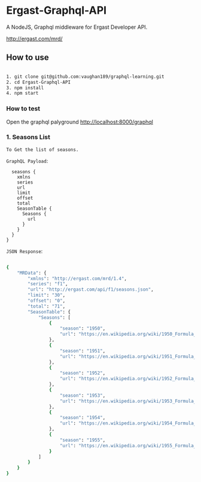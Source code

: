 # Ergast-Graphql-API

A NodeJS, Graphql middleware for Ergast Developer API.

<http://ergast.com/mrd/>

## How to use

```bash

1. git clone git@github.com:vaughan189/graphql-learning.git
2. cd Ergast-Graphql-API
3. npm install
4. npm start

```

### How to test

Open the graphql palyground <http://localhost:8000/graphql>

### 1. Seasons List

`To Get the list of seasons.`

`GraphQL Payload`:

```{
  seasons {
    xmlns
    series
    url
    limit
    offset
    total
    SeasonTable {
      Seasons {
        url
      }
    }
  }
}
```

`JSON Response`:

```bash

{
    "MRData": {
        "xmlns": "http://ergast.com/mrd/1.4",
        "series": "f1",
        "url": "http://ergast.com/api/f1/seasons.json",
        "limit": "30",
        "offset": "0",
        "total": "71",
        "SeasonTable": {
            "Seasons": [
                {
                    "season": "1950",
                    "url": "https://en.wikipedia.org/wiki/1950_Formula_One_season"
                },
                {
                    "season": "1951",
                    "url": "https://en.wikipedia.org/wiki/1951_Formula_One_season"
                },
                {
                    "season": "1952",
                    "url": "https://en.wikipedia.org/wiki/1952_Formula_One_season"
                },
                {
                    "season": "1953",
                    "url": "https://en.wikipedia.org/wiki/1953_Formula_One_season"
                },
                {
                    "season": "1954",
                    "url": "https://en.wikipedia.org/wiki/1954_Formula_One_season"
                },
                {
                    "season": "1955",
                    "url": "https://en.wikipedia.org/wiki/1955_Formula_One_season"
                }
            ]
        }
    }
}

```
